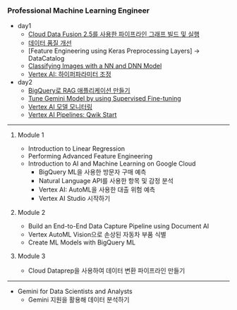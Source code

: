 ### Professional Machine Learning Engineer

- day1
    - [Cloud Data Fusion 2.5를 사용한 파이프라인 그래프 빌드 및 실행](https://partner.cloudskillsboost.google/course_templates/53/labs/522648)
    - [데이터 품질 개선](https://partner.cloudskillsboost.google/focuses/14244?parent=catalog)
    - [Feature Engineering using Keras Preprocessing Layers] -> DataCatalog
    - [Classifying Images with a NN and DNN Model](https://partner.cloudskillsboost.google/focuses/42749?catalog_rank=%7B%22rank%22%3A1%2C%22num_filters%22%3A0%2C%22has_search%22%3Atrue%7D&parent=catalog&search_id=46914017&_gl=1*iq40wq*_up*MQ..*_ga*MTY1MjYxMjcxNy4xNzQ5ODc5ODQy*_ga_2X30ZRBDSG*czE3NDk4Nzk4NDEkbzEkZzAkdDE3NDk4Nzk4NDEkajYwJGwwJGgw)
    - [Vertex AI: 하이퍼파라미터 조정](https://partner.cloudskillsboost.google/course_templates/9/labs/531404)
- day2
    - [BigQuery로 RAG 애플리케이션 만들기](https://partner.cloudskillsboost.google/focuses/115683?catalog_rank=%7B%22rank%22%3A1%2C%22num_filters%22%3A0%2C%22has_search%22%3Atrue%7D&locale=ko&parent=catalog&search_id=46895354)
    - [Tune Gemini Model by using Supervised Fine-tuning](https://partner.cloudskillsboost.google/focuses/120421?catalog_rank=%7B%22rank%22%3A1%2C%22num_filters%22%3A0%2C%22has_search%22%3Atrue%7D&parent=catalog&search_id=46873769)
    - [Vertex AI 모델 모니터링](https://partner.cloudskillsboost.google/focuses/36414?parent=catalog)
    - [Vertex AI Pipelines: Qwik Start](https://partner.cloudskillsboost.google/focuses/22030?parent=catalog)


---


1. Module 1  
    - Introduction to Linear Regression
    - Performing Advanced Feature Engineering
    - Introduction to AI and Machine Learning on Google Cloud 
        - BigQuery ML을 사용한 방문자 구매 예측
        - Natural Language API를 사용한 항목 및 감정 분석
        - Vertex AI: AutoML을 사용한 대출 위험 예측
        - Vertex AI Studio 시작하기

2. Module 2
    - Build an End-to-End Data Capture Pipeline using Document AI
    - Vertex AutoML Vision으로 손상된 자동차 부품 식별
    - Create ML Models with BigQuery ML

3. Module 3
    - Cloud Dataprep을 사용하여 데이터 변환 파이프라인 만들기
    

---

- Gemini for Data Scientists and Analysts
    - Gemini 지원을 활용해 데이터 분석하기
